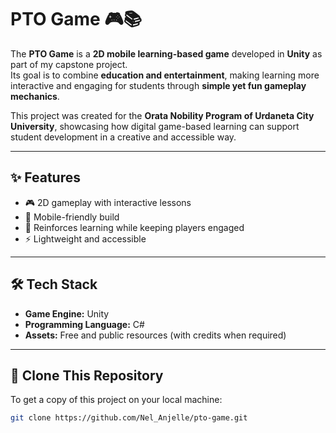 # PTO Game 🎮📚
The **PTO Game** is a **2D mobile learning-based game** developed in **Unity** as part of my capstone project.  
Its goal is to combine **education and entertainment**, making learning more interactive and engaging for students through **simple yet fun gameplay mechanics**.  

This project was created for the **Orata Nobility Program of Urdaneta City University**, showcasing how digital game-based learning can support student development in a creative and accessible way.

---

## ✨ Features
- 🎮 2D gameplay with interactive lessons  
- 📱 Mobile-friendly build  
- 📖 Reinforces learning while keeping players engaged  
- ⚡ Lightweight and accessible  

---

## 🛠️ Tech Stack
- **Game Engine:** Unity  
- **Programming Language:** C#  
- **Assets:** Free and public resources (with credits when required)  

---

## 🚀 Clone This Repository

To get a copy of this project on your local machine:  

```bash
git clone https://github.com/Nel_Anjelle/pto-game.git
